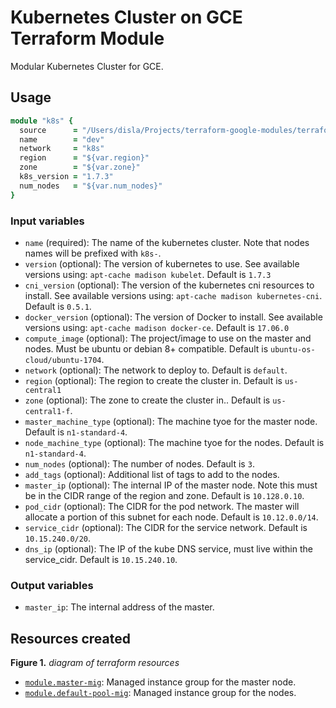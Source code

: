 # Kubernetes Cluster on GCE Terraform Module

Modular Kubernetes Cluster for GCE.

## Usage

```ruby
module "k8s" {
  source      = "/Users/disla/Projects/terraform-google-modules/terraform-google-k8s-gce"
  name        = "dev"
  network     = "k8s"
  region      = "${var.region}"
  zone        = "${var.zone}"
  k8s_version = "1.7.3"
  num_nodes   = "${var.num_nodes}"
}
```

### Input variables

- `name` (required): The name of the kubernetes cluster. Note that nodes names will be prefixed with `k8s-`.
- `version` (optional): The version of kubernetes to use. See available versions using: `apt-cache madison kubelet`. Default is `1.7.3`
- `cni_version` (optional): The version of the kubernetes cni resources to install. See available versions using: `apt-cache madison kubernetes-cni`. Default is `0.5.1`.
- `docker_version` (optional): The version of Docker to install. See available versions using: `apt-cache madison docker-ce`. Default is `17.06.0`
- `compute_image` (optional): The project/image to use on the master and nodes. Must be ubuntu or debian 8+ compatible. Default is `ubuntu-os-cloud/ubuntu-1704`.
- `network` (optional): The network to deploy to. Default is `default`.
- `region` (optional): The region to create the cluster in. Default is `us-central1`
- `zone` (optional): The zone to create the cluster in.. Default is `us-central1-f`.
- `master_machine_type` (optional): The machine tyoe for the master node. Default is `n1-standard-4`.
- `node_machine_type` (optional): The machine tyoe for the nodes. Default is `n1-standard-4`.
- `num_nodes` (optional): The number of nodes. Default is `3`.
- `add_tags` (optional): Additional list of tags to add to the nodes.
- `master_ip` (optional): The internal IP of the master node. Note this must be in the CIDR range of the region and zone. Default is `10.128.0.10`.
- `pod_cidr` (optional): The CIDR for the pod network. The master will allocate a portion of this subnet for each node. Default is `10.12.0.0/14`.
- `service_cidr` (optional): The CIDR for the service network. Default is `10.15.240.0/20`.
- `dns_ip` (optional): The IP of the kube DNS service, must live within the service_cidr. Default is `10.15.240.10`.


### Output variables

- `master_ip`: The internal address of the master.

## Resources created

**Figure 1.** *diagram of terraform resources*

- [`module.master-mig`](https://github.com/danisla/terraform-google-managed-instance-group): Managed instance group for the master node.
- [`module.default-pool-mig`](https://github.com/danisla/terraform-google-managed-instance-group): Managed instance group for the nodes.
